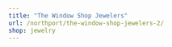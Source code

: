 ```yaml
---
title: "The Window Shop Jewelers"
url: /northport/the-window-shop-jewelers-2/
shop: jewelry
---
```

